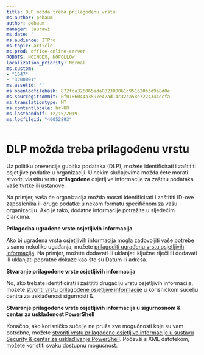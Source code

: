 ```yaml
---
title: DLP možda treba prilagođenu vrstu
ms.author: pebaum
author: pebaum
manager: laurawi
ms.date: ''
ms.audience: ITPro
ms.topic: article
ms.prod: office-online-server
ROBOTS: NOINDEX, NOFOLLOW
localization_priority: Normal
ms.custom:
- "1647"
- "3200001"
ms.assetid: ''
ms.openlocfilehash: 872fca326065ada002300061c951620b3d9a8d0e
ms.sourcegitcommit: 0f0186044a3597e42ad14c32ca58e7224344dcfa
ms.translationtype: MT
ms.contentlocale: hr-HR
ms.lasthandoff: 12/15/2019
ms.locfileid: "40052893"
---
```

# <a name="dlp-might-need-a-custom-type"></a>DLP možda treba prilagođenu vrstu

Uz politiku prevencije gubitka podataka (DLP), možete identificirati i zaštititi osjetljive podatke u organizaciji. U nekim slučajevima možda ćete morati stvoriti vlastitu vrstu **prilagođene** osjetljive informacije za zaštitu podataka vaše tvrtke ili ustanove.

Na primjer, vaša će organizacija možda morati identificirati i zaštititi ID-ove zaposlenika ili druge podatke u nekom formatu specifičnom za vašu organizaciju. Ako je tako, dodatne informacije potražite u sljedećim člancima.
  
 **Prilagodba ugrađene vrste osjetljivih informacija**
  
Ako bi ugrađena vrsta osjetljivih informacija mogla zadovoljiti vaše potrebe s samo nekoliko ugađanja, možete [prilagoditi ugrađenu vrstu osjetljivih informacija](https://docs.microsoft.com/office365/securitycompliance/customize-a-built-in-sensitive-information-type). Na primjer, možete dodavati ili uklanjati ključne riječi ili dodavati ili uklanjati popratne dokaze kao što su Datum ili adresa.
  
 **Stvaranje prilagođene vrste osjetljivih informacija**
  
No, ako trebate identificirati i zaštititi drugačiju vrstu osjetljivih informacija, možete [stvoriti vrstu prilagođene osjetljive informacije](https://docs.microsoft.com/office365/securitycompliance/create-a-custom-sensitive-information-type) u korisničkom sučelju centra za usklađenost sigurnosti &.
  
**Stvaranje prilagođene vrste osjetljivih informacija u sigurnosnom & centar za usklađenost PowerShell**

Konačno, ako korisničko sučelje ne pruža sve mogućnosti koje su vam potrebne, možete [stvoriti vrstu prilagođene osjetljive informacije u sustavu Security & centar za usklađivanje PowerShell](https://docs.microsoft.com/office365/securitycompliance/create-a-custom-sensitive-information-type-in-scc-powershell). Počevši s XML datotekom, možete koristiti svaku dostupnu mogućnost.
